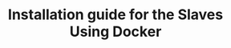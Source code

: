 ---
layout: doc
title: "Installation guide for the Slaves Using Docker"
nav_order: 1
parent: Installation guide for the Slaves
permalink: /getting-started/slaves-docker
---